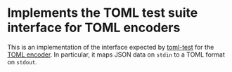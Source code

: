 # Implements the TOML test suite interface for TOML encoders

This is an implementation of the interface expected by
[toml-test](https://github.com/bhojpur/configure/pkg/toml/internal/toml-test) for the
[TOML encoder](https://github.com/bhojpur/configure/pkg/toml).
In particular, it maps JSON data on `stdin` to a TOML format on `stdout`.